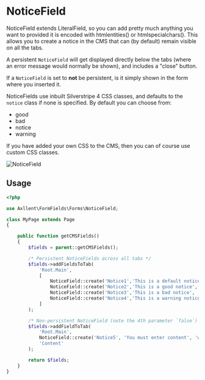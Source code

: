# NoticeField

NoticeField extends LiteralField, so you can add pretty much anything you want to
provided it is encoded with htmlentities() or htmlspecialchars().
This allows you to create a notice in the CMS that can (by default) remain visible on all the tabs.

A persistent `NoticeField` will get displayed directly below the tabs (where an
error message would normally be shown), and includes a "close" button.

If a `NoticeField` is set to **not** be persistent, is it simply shown in the form
where you inserted it.

NoticeFields use inbuilt Silverstripe 4 CSS classes, and defaults to the `notice`
class if none is specified. By default you can choose from:

- good
- bad
- notice
- warning

If you have added your own CSS to the CMS, then you can of course use custom CSS classes.

![NoticeField](img/NoticeField.png "NoticeField Example")

## Usage

```php
<?php

use Axllent\FormFields\Forms\NoticeField;

class MyPage extends Page
{

    public function getCMSFields()
    {
        $fields = parent::getCMSFields();

        /* Persistent NoticeFields across all tabs */
        $fields->addFieldsToTab(
            'Root.Main',
            [
                NoticeField::create('Notice1','This is a default notice', 'notice'),
                NoticeField::create('Notice2','This is a good notice', 'good'),
                NoticeField::create('Notice3','This is a bad notice', 'bad'),
                NoticeField::create('Notice4','This is a warning notice', 'warning'),
            ]
        );

        /* Non-persistent NoticeField (note the 4th parameter `false`) */
        $fields->addFieldToTab(
            'Root.Main',
            NoticeField::create('Notice5', 'You must enter content', 'warning', false),
            'Content'
        );

        return $fields;
    }
}
```
